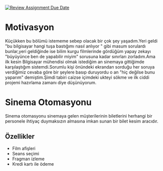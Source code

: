 [![Review Assignment Due Date](https://classroom.github.com/assets/deadline-readme-button-24ddc0f5d75046c5622901739e7c5dd533143b0c8e959d652212380cedb1ea36.svg)](https://classroom.github.com/a/uelKf0-p)

# Motivasyon

Küçükken bu bölümü istememe sebep olacak bir çok şey yaşadım.Yeri geldi "bu bilgisayar hangi tuşa bastığımı nasıl anlıyor " gibi masum sorulardı bunlar,yeri geldiğinde ise bilim kurgu filmlerinde gördüğüm yapay zekayı "büyüyünce ben de yapabilir miyim" sorusuna kadar sınırları zorladım.Ama ilk kesin Bilgisayar mühendisi olmak istediğim an sinemaya gittiğimde karşılaştığım sistemdi.Sorumlu kişi önündeki ekrandan sorduğu her soruya verdiğimiz cevaba göre bir şeylere basıp duruyordu o an "hiç değilse bunu yaparım" demiştim.Şimdi tabiri caizse içimdeki ukteyi sökme ve ilk ciddi projemi hazırlama zamanı diye düşünüyorum.

# Sinema Otomasyonu

Sinema otomasyonu sinemaya gelen müşterilerinin biletlerini herhangi bir personele ihtiyaç duymaksızın almasına imkan sunan bir bilet kesim aracıdır.


## Özellikler

- Film afişleri
- Seans seçimi
- Fragman izleme
- Kredi kartı ile ödeme

